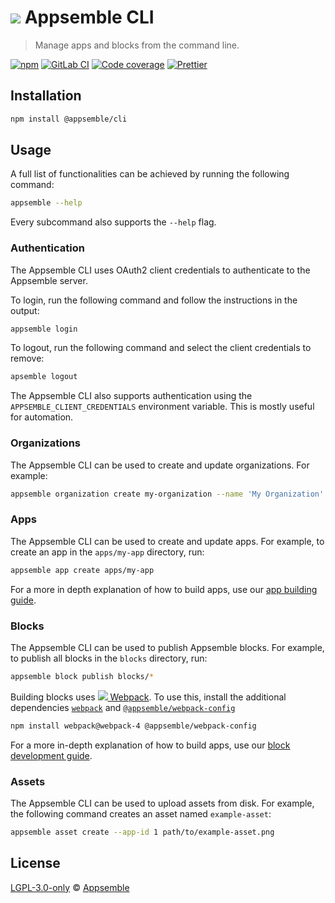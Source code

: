 # ![](https://gitlab.com/appsemble/appsemble/-/raw/0.20.29/config/assets/logo.svg) Appsemble CLI

> Manage apps and blocks from the command line.

[![npm](https://img.shields.io/npm/v/@appsemble/cli)](https://www.npmjs.com/package/@appsemble/cli)
[![GitLab CI](https://gitlab.com/appsemble/appsemble/badges/0.20.29/pipeline.svg)](https://gitlab.com/appsemble/appsemble/-/releases/0.20.29)
[![Code coverage](https://codecov.io/gl/appsemble/appsemble/branch/0.20.29/graph/badge.svg)](https://codecov.io/gl/appsemble/appsemble)
[![Prettier](https://img.shields.io/badge/code_style-prettier-ff69b4.svg)](https://prettier.io)

## Installation

```sh
npm install @appsemble/cli
```

## Usage

A full list of functionalities can be achieved by running the following command:

```sh
appsemble --help
```

Every subcommand also supports the `--help` flag.

### Authentication

The Appsemble CLI uses OAuth2 client credentials to authenticate to the Appsemble server.

To login, run the following command and follow the instructions in the output:

```sh
appsemble login
```

To logout, run the following command and select the client credentials to remove:

```sh
apsemble logout
```

The Appsemble CLI also supports authentication using the `APPSEMBLE_CLIENT_CREDENTIALS` environment
variable. This is mostly useful for automation.

### Organizations

The Appsemble CLI can be used to create and update organizations. For example:

```sh
appsemble organization create my-organization --name 'My Organization' --icon icon.png
```

### Apps

The Appsemble CLI can be used to create and update apps. For example, to create an app in the
`apps/my-app` directory, run:

```sh
appsemble app create apps/my-app
```

For a more in depth explanation of how to build apps, use our
[app building guide](https://appsemble.app/docs/guide).

### Blocks

The Appsemble CLI can be used to publish Appsemble blocks. For example, to publish all blocks in the
`blocks` directory, run:

```sh
appsemble block publish blocks/*
```

Building blocks uses
[![](https://avatars.githubusercontent.com/u/2105791?s=16) Webpack](https://webpack.js.org). To use
this, install the additional dependencies
[`webpack`](https://www.npmjs.com/package/webpack/v/4.44.1) and
[`@appsemble/webpack-config`](https://www.npmjs.com/package/@appsemble/webpack-config)

```sh
npm install webpack@webpack-4 @appsemble/webpack-config
```

For a more in-depth explanation of how to build apps, use our
[block development guide](https://appsemble.app/docs/development/developing-blocks).

### Assets

The Appsemble CLI can be used to upload assets from disk. For example, the following command creates
an asset named `example-asset`:

```sh
appsemble asset create --app-id 1 path/to/example-asset.png
```

## License

[LGPL-3.0-only](https://gitlab.com/appsemble/appsemble/-/blob/0.20.29/LICENSE.md) ©
[Appsemble](https://appsemble.com)
